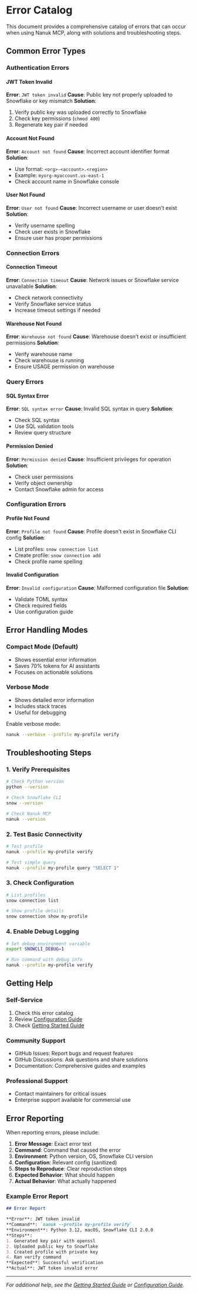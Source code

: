 # Error Catalog

This document provides a comprehensive catalog of errors that can occur when using Nanuk MCP, along with solutions and troubleshooting steps.

## Common Error Types

### Authentication Errors

#### JWT Token Invalid
**Error**: `JWT token invalid`
**Cause**: Public key not properly uploaded to Snowflake or key mismatch
**Solution**:
1. Verify public key was uploaded correctly to Snowflake
2. Check key permissions (`chmod 400`)
3. Regenerate key pair if needed

#### Account Not Found
**Error**: `Account not found`
**Cause**: Incorrect account identifier format
**Solution**:
- Use format: `<org>-<account>.<region>`
- Example: `myorg-myaccount.us-east-1`
- Check account name in Snowflake console

#### User Not Found
**Error**: `User not found`
**Cause**: Incorrect username or user doesn't exist
**Solution**:
- Verify username spelling
- Check user exists in Snowflake
- Ensure user has proper permissions

### Connection Errors

#### Connection Timeout
**Error**: `Connection timeout`
**Cause**: Network issues or Snowflake service unavailable
**Solution**:
- Check network connectivity
- Verify Snowflake service status
- Increase timeout settings if needed

#### Warehouse Not Found
**Error**: `Warehouse not found`
**Cause**: Warehouse doesn't exist or insufficient permissions
**Solution**:
- Verify warehouse name
- Check warehouse is running
- Ensure USAGE permission on warehouse

### Query Errors

#### SQL Syntax Error
**Error**: `SQL syntax error`
**Cause**: Invalid SQL syntax in query
**Solution**:
- Check SQL syntax
- Use SQL validation tools
- Review query structure

#### Permission Denied
**Error**: `Permission denied`
**Cause**: Insufficient privileges for operation
**Solution**:
- Check user permissions
- Verify object ownership
- Contact Snowflake admin for access

### Configuration Errors

#### Profile Not Found
**Error**: `Profile not found`
**Cause**: Profile doesn't exist in Snowflake CLI config
**Solution**:
- List profiles: `snow connection list`
- Create profile: `snow connection add`
- Check profile name spelling

#### Invalid Configuration
**Error**: `Invalid configuration`
**Cause**: Malformed configuration file
**Solution**:
- Validate TOML syntax
- Check required fields
- Use configuration guide

## Error Handling Modes

### Compact Mode (Default)
- Shows essential error information
- Saves 70% tokens for AI assistants
- Focuses on actionable solutions

### Verbose Mode
- Shows detailed error information
- Includes stack traces
- Useful for debugging

Enable verbose mode:
```bash
nanuk --verbose --profile my-profile verify
```

## Troubleshooting Steps

### 1. Verify Prerequisites
```bash
# Check Python version
python --version

# Check Snowflake CLI
snow --version

# Check Nanuk MCP
nanuk --version
```

### 2. Test Basic Connectivity
```bash
# Test profile
nanuk --profile my-profile verify

# Test simple query
nanuk --profile my-profile query "SELECT 1"
```

### 3. Check Configuration
```bash
# List profiles
snow connection list

# Show profile details
snow connection show my-profile
```

### 4. Enable Debug Logging
```bash
# Set debug environment variable
export SNOWCLI_DEBUG=1

# Run command with debug info
nanuk --profile my-profile verify
```

## Getting Help

### Self-Service
1. Check this error catalog
2. Review [Configuration Guide](../configuration.md)
3. Check [Getting Started Guide](../getting-started.md)

### Community Support
- GitHub Issues: Report bugs and request features
- GitHub Discussions: Ask questions and share solutions
- Documentation: Comprehensive guides and examples

### Professional Support
- Contact maintainers for critical issues
- Enterprise support available for commercial use

## Error Reporting

When reporting errors, please include:

1. **Error Message**: Exact error text
2. **Command**: Command that caused the error
3. **Environment**: Python version, OS, Snowflake CLI version
4. **Configuration**: Relevant config (sanitized)
5. **Steps to Reproduce**: Clear reproduction steps
6. **Expected Behavior**: What should happen
7. **Actual Behavior**: What actually happened

### Example Error Report
```markdown
## Error Report

**Error**: JWT token invalid
**Command**: `nanuk --profile my-profile verify`
**Environment**: Python 3.12, macOS, Snowflake CLI 2.0.0
**Steps**:
1. Generated key pair with openssl
2. Uploaded public key to Snowflake
3. Created profile with private key
4. Ran verify command
**Expected**: Successful verification
**Actual**: JWT token invalid error
```

---

*For additional help, see the [Getting Started Guide](../getting-started.md) or [Configuration Guide](../configuration.md).*
